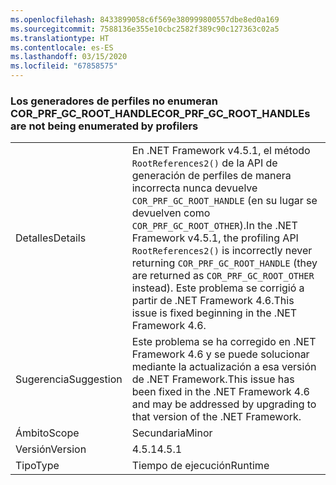 ```yaml
---
ms.openlocfilehash: 8433899058c6f569e380999800557dbe8ed0a169
ms.sourcegitcommit: 7588136e355e10cbc2582f389c90c127363c02a5
ms.translationtype: HT
ms.contentlocale: es-ES
ms.lasthandoff: 03/15/2020
ms.locfileid: "67858575"
---
```

### <a name="cor_prf_gc_root_handles-are-not-being-enumerated-by-profilers"></a><span data-ttu-id="a8466-101">Los generadores de perfiles no enumeran COR_PRF_GC_ROOT_HANDLE</span><span class="sxs-lookup"><span data-stu-id="a8466-101">COR_PRF_GC_ROOT_HANDLEs are not being enumerated by profilers</span></span>

|   |   |
|---|---|
|<span data-ttu-id="a8466-102">Detalles</span><span class="sxs-lookup"><span data-stu-id="a8466-102">Details</span></span>|<span data-ttu-id="a8466-103">En .NET Framework v4.5.1, el método <code>RootReferences2()</code> de la API de generación de perfiles de manera incorrecta nunca devuelve <code>COR_PRF_GC_ROOT_HANDLE</code> (en su lugar se devuelven como <code>COR_PRF_GC_ROOT_OTHER</code>).</span><span class="sxs-lookup"><span data-stu-id="a8466-103">In the .NET Framework v4.5.1, the profiling API <code>RootReferences2()</code> is incorrectly never returning <code>COR_PRF_GC_ROOT_HANDLE</code> (they are returned as <code>COR_PRF_GC_ROOT_OTHER</code> instead).</span></span> <span data-ttu-id="a8466-104">Este problema se corrigió a partir de .NET Framework 4.6.</span><span class="sxs-lookup"><span data-stu-id="a8466-104">This issue is fixed beginning in the .NET Framework 4.6.</span></span>|
|<span data-ttu-id="a8466-105">Sugerencia</span><span class="sxs-lookup"><span data-stu-id="a8466-105">Suggestion</span></span>|<span data-ttu-id="a8466-106">Este problema se ha corregido en .NET Framework 4.6 y se puede solucionar mediante la actualización a esa versión de .NET Framework.</span><span class="sxs-lookup"><span data-stu-id="a8466-106">This issue has been fixed in the .NET Framework 4.6 and may be addressed by upgrading to that version of the .NET Framework.</span></span>|
|<span data-ttu-id="a8466-107">Ámbito</span><span class="sxs-lookup"><span data-stu-id="a8466-107">Scope</span></span>|<span data-ttu-id="a8466-108">Secundaria</span><span class="sxs-lookup"><span data-stu-id="a8466-108">Minor</span></span>|
|<span data-ttu-id="a8466-109">Versión</span><span class="sxs-lookup"><span data-stu-id="a8466-109">Version</span></span>|<span data-ttu-id="a8466-110">4.5.1</span><span class="sxs-lookup"><span data-stu-id="a8466-110">4.5.1</span></span>|
|<span data-ttu-id="a8466-111">Tipo</span><span class="sxs-lookup"><span data-stu-id="a8466-111">Type</span></span>|<span data-ttu-id="a8466-112">Tiempo de ejecución</span><span class="sxs-lookup"><span data-stu-id="a8466-112">Runtime</span></span>|
